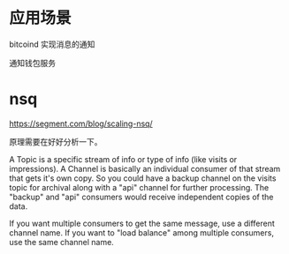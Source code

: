 

# 应用场景  

bitcoind 实现消息的通知  

通知钱包服务  


# nsq 

https://segment.com/blog/scaling-nsq/ 

原理需要在好好分析一下。


A Topic is a specific stream of info or type of info (like visits or impressions).
A Channel is basically an individual consumer of that stream that gets it's own copy. So you could have a backup channel on the visits topic for archival along with a "api" channel for further processing. The "backup" and "api" consumers would receive independent copies of the data.

If you want multiple consumers to get the same message, use a different channel name. If you want to "load balance" among multiple consumers, use the same channel name. 


